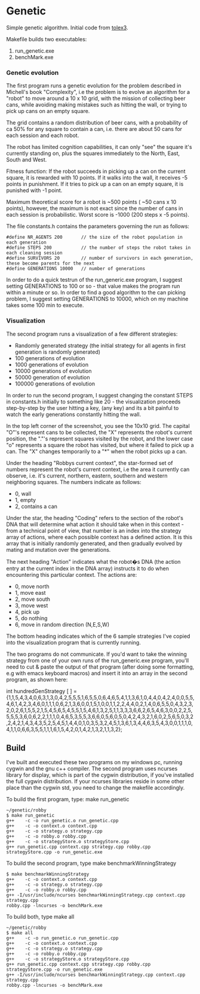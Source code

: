 # Genetic

Simple genetic algorithm. Initial code from [tolex3](https://github.com/tolex3/genetic).

Makefile builds two executables:

1) run_genetic.exe
2) benchMark.exe

### Genetic evolution

The first program runs a genetic evolution for the problem described in Michell's book "Complexity", i.e the problem is to evolve an algorithm for a "robot" to move around a 10 x 10 grid, with the mission of collecting beer cans, while avoiding making mistakes such as hitting the wall, or trying to pick up cans on an empty square.

The grid contains a random distribution of beer cans, with a probability of ca 50% for any square to contain a can, i.e. there are about 50 cans for each session and each robot.

The robot has limited cognition capabilities, it can only "see" the
square it's currently standing on, plus the squares immediately to
the North, East, South and West.

Fitness function:
If the robot succeeds in picking up a can on the current square,
it is rewarded with 10 points. If it walks into the wall, it receives
-5 points in punishment. If it tries to pick up a can on an empty square,
it is punished with -1 point.

Maximum theoretical score for a robot is ~500 points ( ~50 cans x 10 points), however, the maximum is not exact since the number of cans in each session is probabilistic. Worst score is -1000 (200 steps x -5 points).

The file constants.h contains the parameters governing the run as follows:

    #define NR_AGENTS 200       // the size of the robot population in each generation
    #define STEPS 200	        // the number of steps the robot takes in each cleaning session
    #define SURVIVORS 20	    // number of survivors in each generation, these become parents for the next
    #define GENERATIONS 10000   // number of generations

In order to do a quick testrun of the run_generic.exe program, I suggest setting GENERATIONS to 100 or so - that value makes the program run within a minute or so. In order to find a good algorithm to the can picking problem, I suggest setting GENERATIONS to 10000, which on my machine takes some 100 min to execute.

### Visualization

The second program runs a visualization of a few different strategies:
* Randomly generated strategy (the initial strategy for all agents in first generation is randomly generated)
* 100 generations of evolution
* 1000 generations of evolution
* 10000 generations of evolution
* 50000 generation of evolution
* 100000 generations of evolution

In order to run the second program, I suggest changing the constant STEPS in constants.h initially to something like 20 - the visualization proceeds step-by-step by the user hitting a key, (any key) and its a bit painful to watch the early generations constantly hitting the wall.

In the top left corner of the screenshot, you see the 10x10 grid.  The  capital "O"'s represent cans to be collected, the "X" represents the robot's current position, the "."'s represent squares visited by the robot, and the lower case "o" represents a square the robot has visited, but where it failed to pick up a can.  The "X" changes temporarily to a "*" when the robot picks up a can.

Under the heading "Robbys current context", the star-formed set of numbers represent the robot's current context, i.e the area it currently can observe, i.e. it's current, northern, eastern, southern and western neighboring squares.  The numbers indicate as follows:
* 0, wall
* 1, empty
* 2, contains a can

Under the star, the heading "Coding" refers to the section of the robot's DNA that will determine what action it should take when in this context - from a technical point of view, that number is an index into the strategy array of actions, where each possible context has a defined action. It is this array that is initially randomly generated, and then gradually evolved by mating and mutation over the generations.

The next heading "Action" indicates what the robot�s DNA (the action entry at the current index in the DNA array) instructs it to do when encountering this particular context. The actions are:
* 0, move north
* 1, move east
* 2, move south
* 3, move west
* 4, pick up
* 5, do nothing
* 6, move in random direction (N,E,S,W)

The bottom heading indicates which of the 6 sample strategies I've copied into the visualization program that is currently running.

The two programs do not communicate. If you'd want to take the winning strategy from one of your own runs of the run_generic.exe program, you'll need to cut & paste the output of that program (after doing some formatting, e.g with emacs keyboard macros) and insert it into an array in the second program, as shown here:

int hundredGenStrategy [ ] = {1,1,5,4,3,4,0,6,3,1,3,0,4,2,5,5,5,1,6,5,5,0,6,4,6,5,4,1,1,3,6,1,0,4,4,0,4,2,4,0,0,5,5,4,6,1,4,2,3,4,6,0,1,1,1,0,6,2,1,3,6,0,0,1,5,1,0,0,1,1,2,2,4,4,0,2,1,4,0,6,5,5,0,4,3,2,3,2,0,2,6,1,5,5,2,1,5,4,5,6,5,4,5,5,1,5,4,6,1,3,2,5,1,1,3,3,3,6,6,2,6,5,4,6,3,0,0,2,2,5,5,5,5,3,6,0,6,2,2,1,1,1,0,4,6,5,3,5,5,3,6,6,0,5,6,0,5,0,4,2,4,3,2,1,6,0,2,5,6,5,0,3,2,2,4,2,1,4,3,4,3,5,2,5,4,5,1,4,4,0,1,0,3,5,3,2,4,5,1,3,6,1,3,4,4,6,3,5,4,3,0,0,1,1,1,0,4,1,1,0,6,6,3,5,5,1,1,1,6,1,5,4,2,0,1,4,2,1,3,2,1,1,3,2};

## Build

I've built and executed these two programs on my windows pc, running cygwin and the gnu c++ compiler. The second program uses ncurses library for display, which is part of the cygwin distribution, if you've installed the full cygwin distribution. If your ncurses libraries reside in some other place than the cygwin std, you need to change the makefile accordingly.

To build the first program, type: make run_genetic

    ~/genetic/robby
    $ make run_genetic
    g++    -c -o run_genetic.o run_genetic.cpp
    g++    -c -o context.o context.cpp
    g++    -c -o strategy.o strategy.cpp
    g++    -c -o robby.o robby.cpp
    g++    -c -o strategyStore.o strategyStore.cpp
    g++ run_genetic.cpp context.cpp strategy.cpp robby.cpp strategyStore.cpp -o run_genetic.exe

To build the second program, type make benchmarkWinningStrategy

    $ make benchmarkWinningStrategy
    g++    -c -o context.o context.cpp
    g++    -c -o strategy.o strategy.cpp
    g++    -c -o robby.o robby.cpp
    g++ -I/usr/include/ncurses benchmarkWinningStrategy.cpp context.cpp strategy.cpp
    robby.cpp -lncurses -o benchMark.exe

To build both, type make all

    ~/genetic/robby
    $ make all
    g++    -c -o run_genetic.o run_genetic.cpp
    g++    -c -o context.o context.cpp
    g++    -c -o strategy.o strategy.cpp
    g++    -c -o robby.o robby.cpp
    g++    -c -o strategyStore.o strategyStore.cpp
    g++ run_genetic.cpp context.cpp strategy.cpp robby.cpp strategyStore.cpp -o run_genetic.exe
    g++ -I/usr/include/ncurses benchmarkWinningStrategy.cpp context.cpp strategy.cpp
    robby.cpp -lncurses -o benchMark.exe
